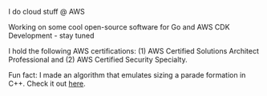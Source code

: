 I do cloud stuff @ AWS

Working on some cool open-source software for Go and AWS CDK Development - stay tuned

I hold the following AWS certifications: (1) AWS Certified Solutions Architect Professional and (2) AWS Certified Security Specialty.  

Fun fact: I made an algorithm that emulates sizing a parade formation in C++. Check it out [here](https://github.com/clemenkok/Sizing-Algorithm).
